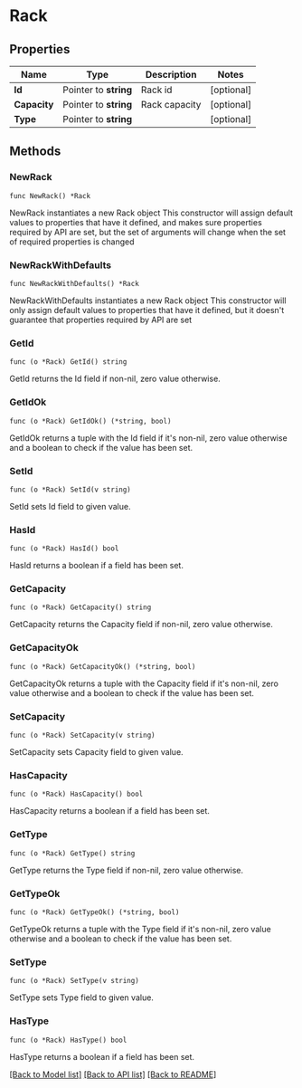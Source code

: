 # Rack

## Properties

Name | Type | Description | Notes
------------ | ------------- | ------------- | -------------
**Id** | Pointer to **string** | Rack id | [optional] 
**Capacity** | Pointer to **string** | Rack capacity | [optional] 
**Type** | Pointer to **string** |  | [optional] 

## Methods

### NewRack

`func NewRack() *Rack`

NewRack instantiates a new Rack object
This constructor will assign default values to properties that have it defined,
and makes sure properties required by API are set, but the set of arguments
will change when the set of required properties is changed

### NewRackWithDefaults

`func NewRackWithDefaults() *Rack`

NewRackWithDefaults instantiates a new Rack object
This constructor will only assign default values to properties that have it defined,
but it doesn't guarantee that properties required by API are set

### GetId

`func (o *Rack) GetId() string`

GetId returns the Id field if non-nil, zero value otherwise.

### GetIdOk

`func (o *Rack) GetIdOk() (*string, bool)`

GetIdOk returns a tuple with the Id field if it's non-nil, zero value otherwise
and a boolean to check if the value has been set.

### SetId

`func (o *Rack) SetId(v string)`

SetId sets Id field to given value.

### HasId

`func (o *Rack) HasId() bool`

HasId returns a boolean if a field has been set.

### GetCapacity

`func (o *Rack) GetCapacity() string`

GetCapacity returns the Capacity field if non-nil, zero value otherwise.

### GetCapacityOk

`func (o *Rack) GetCapacityOk() (*string, bool)`

GetCapacityOk returns a tuple with the Capacity field if it's non-nil, zero value otherwise
and a boolean to check if the value has been set.

### SetCapacity

`func (o *Rack) SetCapacity(v string)`

SetCapacity sets Capacity field to given value.

### HasCapacity

`func (o *Rack) HasCapacity() bool`

HasCapacity returns a boolean if a field has been set.

### GetType

`func (o *Rack) GetType() string`

GetType returns the Type field if non-nil, zero value otherwise.

### GetTypeOk

`func (o *Rack) GetTypeOk() (*string, bool)`

GetTypeOk returns a tuple with the Type field if it's non-nil, zero value otherwise
and a boolean to check if the value has been set.

### SetType

`func (o *Rack) SetType(v string)`

SetType sets Type field to given value.

### HasType

`func (o *Rack) HasType() bool`

HasType returns a boolean if a field has been set.


[[Back to Model list]](../README.md#documentation-for-models) [[Back to API list]](../README.md#documentation-for-api-endpoints) [[Back to README]](../README.md)


